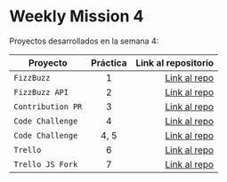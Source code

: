 # Weekly Mission 4
Proyectos desarrollados en la semana 4:

| Proyecto | Práctica | Link al repositorio |
| ------------- |:-------------:| -----:|
|`FizzBuzz`|1|[Link al repo](https://github.com/hA1nn-dot/FizzBuzz-refactoring)|
|`FizzBuzz API `|2|[Link al repo](https://github.com/hA1nn-dot/FizzBuzz-API)|
|`Contribution PR`|3|[Link al repo](https://github.com/hA1nn-dot/fizzbuzz)|
|`Code Challenge`|4|[Link al repo](https://github.com/hA1nn-dot/Code-challenge-LaunchX)|
|`Code Challenge`|4, 5|[Link al repo](https://github.com/LaunchX-InnovaccionVirtual/MissionNodeJS)|
|`Trello`|6|[Link al repo](https://github.com/LaunchX-InnovaccionVirtual/MissionNodeJS)|
|`Trello JS Fork`|7|[Link al repo](https://github.com/LaunchX-InnovaccionVirtual/MissionNodeJS)|

